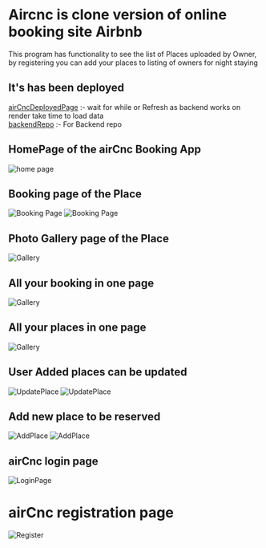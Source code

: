 # Aircnc is clone version of online booking site Airbnb
  This program has functionality to see the list of Places uploaded by Owner, by registering you can add your places to listing of owners for night staying

## It's has been deployed 
<a href="https://ashishlal07.github.io/aircnc_client" target="blank">airCncDeployedPage</a>  :- wait for while or Refresh as backend works on render take time to load data
<br/>
<a href="https://github.com/AshishLal07/aircnc_backend" target="blank">backendRepo</a> :- For Backend repo 
    
    

## HomePage of the airCnc Booking App
![home page](public/HomePage.png)

## Booking page of the Place
![Booking Page](public/bookingPlace.png)
![Booking Page](public/bookingPlace(1).png)

## Photo Gallery page of the Place
![Gallery](public/photoGallery.png)

## All your booking in one page
![Gallery](public/reservedPlaces.png)

## All your places in one page
![Gallery](public/YourPlace.png)

## User Added places can be updated

![UpdatePlace](public/UpdatePlace.png)
![UpdatePlace](public/UpdatePlace(1).png)

## Add new place to be reserved

![AddPlace](public/AddPlace.png)
![AddPlace](public/AddPlace(1).png)

## airCnc login page
![LoginPage](public/Login.png)

# airCnc registration page
![Register](public/Register.png)


